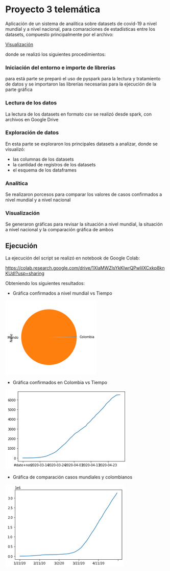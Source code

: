 # Proyecto 3 telemática

Aplicación de un sistema de analítica sobre datasets de covid-19 a nivel mundial y a nivel nacional, para comaraciones de estadísticas entre los datasets, compuesto principalmente por el archivo:

[Visualización](Visualización.ipynb) 

donde se realizó los siguientes procedimientos:

### Iniciación del entorno e importe de librerías

para está parte se preparó el uso de pyspark para la lectura y tratamiento de datos y se importaron las librerías necesarias para la ejecución de la parte gráfica

### Lectura de los datos

La lectura de los datasets en formato csv se realizó desde spark, con archivos en Google Drive

### Exploración de datos

En esta parte se exploraron los principales datasets a analizar, donde se visualizó:

- las columnas de los datasets
- la cantidad de registros de los datasets
- el esquema de los dataframes

### Analítica

Se realizaron porcesos para comparar los valores de casos confirmados a nivel mundial y a nivel nacional

### Visualización

Se generaron gráficas para revisar la situación a nivel mundial, la situación a nivel nacional y la comparación gráfica de ambos

## Ejecución

La ejecución del script se realizó en notebook de Google Colab:

https://colab.research.google.com/drive/1XlaMWZIsYkKIwrQPwlilXCxkp8knKUdI?usp=sharing


Obteniendo los siguientes resultados:


- Gráfica confirmados a nivel mundial vs Tiempo

![Mundial](https://github.com/eafit-201710143010/proyecto-3-Telem-tica/blob/master/descarga.png)


- Gráfica confirmados en Colombia vs Tiempo


![Mundial](https://github.com/eafit-201710143010/proyecto-3-Telem-tica/blob/master/descarga%20(1).png)


- Gráfica de comparación casos mundiales y colombianos


![Mundial](https://github.com/eafit-201710143010/proyecto-3-Telem-tica/blob/master/descarga%20(2).png)


